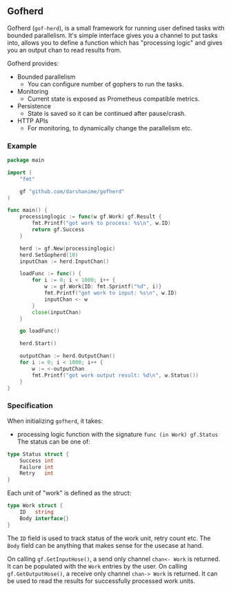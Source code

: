 ## Gofherd

Gofherd (`gof-herd`), is a small framework for running user defined tasks with bounded parallelism. It's simple interface gives you a channel to put tasks into, allows you to define a function which has "processing logic" and gives you an output chan to read results from.


Gofherd provides:
- Bounded parallelism
  - You can configure number of gophers to run the tasks.
- Monitoring
  - Current state is exposed as Prometheus compatible metrics.
- Persistence
  - State is saved so it can be continued after pause/crash.
- HTTP APIs
  - For monitoring, to dynamically change the parallelism etc.

### Example

```go
package main

import (
	"fmt"

	gf "github.com/darshanime/gofherd"
)

func main() {
	processinglogic := func(w gf.Work) gf.Result {
		fmt.Printf("got work to process: %s\n", w.ID)
		return gf.Success
	}

	herd := gf.New(processinglogic)
	herd.SetGopherd(10)
	inputChan := herd.InputChan()

	loadFunc := func() {
		for i := 0; i < 1000; i++ {
			w := gf.Work{ID: fmt.Sprintf("%d", i)}
			fmt.Printf("got work to input: %s\n", w.ID)
			inputChan <- w
		}
		close(inputChan)
	}

	go loadFunc()

	herd.Start()

	outputChan := herd.OutputChan()
	for i := 0; i < 1000; i++ {
		w := <-outputChan
		fmt.Printf("got work output result: %d\n", w.Status())
	}
}

```

### Specification

When initializing `gofherd`, it takes:

- processing logic function with the signature `func (in Work) gf.Status`
The status can be one of:
```go
type Status struct {
    Success int
    Failure int
    Retry   int
}
```

Each unit of "work" is defined as the struct:

```go
type Work struct {
    ID   string
    Body interface{}
}
```

The `ID` field is used to track status of the work unit, retry count etc.
The `Body` field can be anything that makes sense for the usecase at hand.

On calling `gf.GetInputHose()`, a send only channel `chan<- Work` is returned. It can be populated with the `Work` entries by the user.
On calling `gf.GetOutputHose()`, a receive only channel `chan-> Work` is returned. It can be used to read the results for successfully processed work units.
